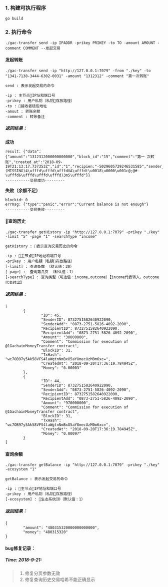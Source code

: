 ### 1. 构建可执行程序
`go build`


### 2. 执行命令
`./gac-transfer send -ip IPADDR -prikey PRIKEY -to TO -amount AMOUNT -comment COMMENT --发起交易 `

#### 发起转账

    ./gac-transfer send -ip "http://127.0.0.1:7079" -from "./key" -to "1341-7138-3444-6302-0031" -amount "1312312" -comment "第一次转账"

    send : 表示发起交易的命令

    -ip : 主节点IP址和端口号
    -prikey : 用户私钥（私钥存放路径）
    -to : 接收者钱包地址
    -amout : 转账余额
    -comment : 转账备注

##### 返回结果：

**成功**

    result: {"data":{"amount":"1312312000000000000","block_id":"15","comment":"第一 次转账","created_at":"2018-09-19T21:13:17.737353Z","id":"1","recipien:"-5029605729246531585","sender_id":"8732751582640922090","txhash":"oꮲ%!>(MISSING)4\ufffd\ufffd\ufffdVA\ufffdt\u0018\u0000\u001c@;@#-\ufffd6\ufffd\ufffd\ufffd)3m5\ufffd"}}
    -----------交易成功---------


**失败（余额不足）**


    blockid: 0
    errmsg: {"type":"panic","error":"Current balance is not enough"}
    -----------交易失败---------


#### 查询历史

    ./gac-transfer getHistory -ip "http://127.0.0.1:7079" -prikey "./key" -limit "5" -page "1" -searchType "income"

    getHistory : 表示查询交易历史的命令

    -ip : 主节点IP地址和端口号
    -prikey : 用户私钥（私钥存放路径）
    [-limit] : 查询条数 （默认值：20）
    [-page] :  查询第几页 （默认值：1）
    [-searchType] : 查询类型（可选值：income,outcome）【income代表转入，outcome代表转出】


##### 返回结果：
    [
            {
                    "ID": 45,
                    "SenderID": 8732751582640922090,
                    "SenderAdd": "0873-2751-5826-4092-2090",
                    "RecipientID": 8732751582640922090,
                    "RecipientAdd": "0873-2751-5826-4092-2090",
                    "Amount": "30000000",
                    "Comment": "Commission for execution of @1GachainMoneyTransfer contract",
                    "BlockID": 31,
                    "TxHash": "wc7OB97y5Ak58VFS4laWgtnNmBxO5aY8mecUzM0m6xc=",
                    "CreatedAt": "2018-09-20T17:36:19.784945Z",
                    "Money": "0.00003"
            },
            {
                    "ID": 44,
                    "SenderID": 8732751582640922090,
                    "SenderAdd": "0873-2751-5826-4092-2090",
                    "RecipientID": 8732751582640922090,
                    "RecipientAdd": "0873-2751-5826-4092-2090",
                    "Amount": "970000000",
                    "Comment": "Commission for execution of @1GachainMoneyTransfer contract",
                    "BlockID": 31,
                    "TxHash": "wc7OB97y5Ak58VFS4laWgtnNmBxO5aY8mecUzM0m6xc=",
                    "CreatedAt": "2018-09-20T17:36:19.784945Z",
                    "Money": "0.00097"
            }
    ]

#### 查询余额

    ./gac-transfer getBalance -ip "http://127.0.0.1:7079" -prikey "./key" -ecosystem "1"

    getBalance : 表示发起交易的命令

    -ip : 主节点IP地址和端口号
    -prikey : 用户私钥（私钥存放路径）
    [-ecosystem] : 生态系统ID（默认值：1）


##### 返回结果：
    {
            "amount": "480315320000000000000",
            "money": "480315320"
    }



#### bug修复记录：
##### Time: 2018-9-21:
> 1. 修复分页参数无效
> 2. 修复查询历史交易哈希不能正确显示

